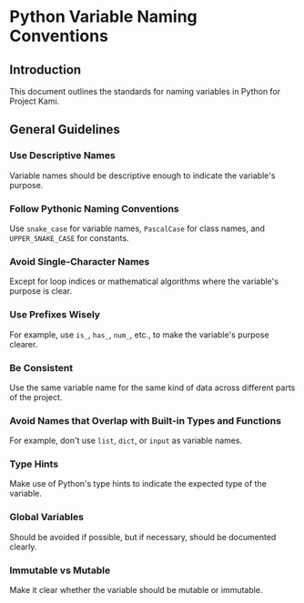 # Python Variable Naming Conventions

## Introduction
This document outlines the standards for naming variables in Python for Project Kami.

## General Guidelines
### Use Descriptive Names
Variable names should be descriptive enough to indicate the variable's purpose.

### Follow Pythonic Naming Conventions
Use `snake_case` for variable names, `PascalCase` for class names, and `UPPER_SNAKE_CASE` for constants.

### Avoid Single-Character Names
Except for loop indices or mathematical algorithms where the variable's purpose is clear.

### Use Prefixes Wisely
For example, use `is_`, `has_`, `num_`, etc., to make the variable's purpose clearer.

### Be Consistent
Use the same variable name for the same kind of data across different parts of the project.

### Avoid Names that Overlap with Built-in Types and Functions
For example, don't use `list`, `dict`, or `input` as variable names.

### Type Hints
Make use of Python's type hints to indicate the expected type of the variable.

### Global Variables
Should be avoided if possible, but if necessary, should be documented clearly.

### Immutable vs Mutable
Make it clear whether the variable should be mutable or immutable.
